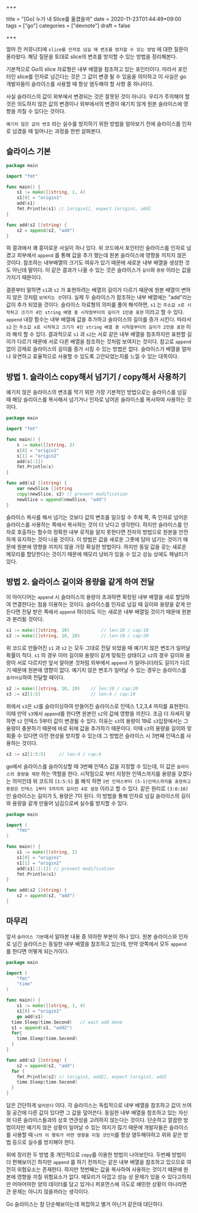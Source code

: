 +++

title = "[Go] 누가 내 Slice를 옮겼을까"
date = 2020-11-23T01:44:49+09:00
tags = ["go"]
categories = ["devnote"]
draft = false

+++

얼마 전 커뮤니티에 `slice를 인자로 넘길 때 변조를 방지할 수 있는 방법` 에 대한 질문이 올라왔다. 해당 질문을 토대로 slice의 변조를 방지할 수 있는 방법을 정리해본다.

기본적으로 Go의 slice 자료형은 내부 배열을 참조하고 있는 포인터이다. 따라서 포인터인 slice를 인자로 넘긴다는 것은 그 값이 변경 될 수 있음을 의미하고 이 사실은 go 개발자들이 슬라이스를 사용할 때 항상 염두해야 할 사항 중 하나이다. 

사실 슬라이스의 값이 외부에서 변경되는 것은 잘못된 것이 아니다. 우리가 주의해야 할 것은 의도하지 않은 값의 변경이나 외부에서의 변경이 예기치 않게 원본 슬라이스에 영향을 끼칠 수 있다는 것이다. 

`예기치 않은 값의 변조` 라는 실수를 방지하기 위한 방법을 알아보기 전에 슬라이스를 인자로 넘겼을 때 일어나는 과정을 한번 살펴본다.

## 슬라이스 기본

```go
package main

import "fmt"

func main() {
	s1 := make([]string, 1, 4)
	s1[0] = "origin1"
	add(s1)
	fmt.Println(s1) // [origin1], expect [origin1, add]
}

func add(s2 []string) {
	s2 = append(s2, "add")
}
```

위 결과에서 꽤 흥미로운 사실이 하나 있다. 위 코드에서 포인터인 슬라이스를 인자로 넘겼고 외부에서 `append` 를 통해 값을 추가 했는데 원본 슬라이스에 영향을 끼치지 않은 것이다. 참조하는 내부배열의 크기도 여유가 있기 때문에 새로운 내부 배열을 생성한 것도 아닌데 말이다. 이 같은 결과가 나올 수 있는 것은 슬라이스가 `길이`와 `용량` 이라는 값을 가지기 때문이다. 

결론부터 말하면 `s1`과 `s2` 가 표현하려는 배열의 길이가 다르기 때문에 원본 배열이 변하지 않은 것처럼 `보여지는 것`이다. 실제 두 슬라이스가 참조하는 내부 배열에는 "add"라는 값이 추가 되었을 것이다. 슬라이스 자료형의 의미를 풀어 해석하면, `s1` 는 `주소값 x로 시작하고 크기가 4인 string 배열 중 시작점부터의 길이가 1만큼 표현` 이라고 할 수 있다. `append` 내장 함수는 내부 배열에 값을 추가하고 슬라이스의 길이를 증가 시킨다. 따라서 `s2` 는 `주소값 x로 시작하고 크기가 4인 string 배열 중 시작점부터의 길이가 2만큼 표현` 이라 해석 할 수 있다. 결과적으로 `s1` 과 `s2`는 서로 같은 내부 배열을 참조하지만 표현할 길이가 다르기 때문에 서로 다른 배열을 참조하는 것처럼 보여지는 것이다. 참고로 `append` 없이 강제로 슬라이스의 길이를 증가 시킬 수 있는 방법은 없다. 슬라이스가 배열을 얼마나 유연하고 효율적으로 사용할 수 있도록 고안되었는지를 느낄 수 있는 대목이다.

## 방법 1. 슬라이스 copy해서 넘기기 / copy해서 사용하기

예기치 않은 슬라이스의 변조를 막기 위한 가장 기본적인 방법으로는 슬라이스를 넘길 때 해당 슬리이스를 복사해서 넘기거나 인자로 넘어온 슬라이스를 복사하여 사용하는 것이다. 

```go
package main

import "fmt"

func main() {
	s := make([]string, 2)
	s[0] = "origin1"
	s[1] = "origin2"
	add(s[:1])
	fmt.Println(s)
}

func add(s2 []string) {
	var newSlice []string
	copy(newSlice, s2) // prevent modification
	newSlice = append(newSlice, "add")
}
```

슬라이스 복사를 해서 넘기는 것보다 값의 변조를 일으킬 수 주체 쪽, 즉 인자로 넘어온 슬라이스를 사용하는 쪽에서 복사하는 것이 더 낫다고 생각한다. 하지만 슬라이스를 인자로 호출하는 함수의 정확한 내부 로직을 알지 못한다면 전자의 방법으로 원본을 안전하게 유지하는 것이 나을 것이다. 이 방법은 값을 새로운 그릇에 담아 넘기는 것이기 때문에 원본에 영향을 끼치지 않을 가장 확실한 방법이다. 하지만 동일 값을 갖는 새로운 메모리를 할당한다는 것이기 때문에 메모리 낭비가 있을 수 있고 성능 상에도 패널티가 있다.

## 방법 2. 슬라이스 길이와 용량을 같게 하여 전달

이 아이디어는 `append` 시 슬라이스의 용량이 초과하면 확장된 내부 배열을 새로 할당하여 연결한다는 점을 이용하는 것이다. 슬라이스를 인자로 넘길 때 길이와 용량을 같게 만든다면 전달 받은 쪽에서 `append` 하더라도 이는 새로운 내부 배열일 것이기 때문에 원본과 분리될 것이다. 

```go
s1 := make([]string, 10)			// len:10 / cap:10
s2 := make([]string, 10, 20)		// len:10 / cap:20
```

위 코드로 만들어진 `s1` 과 `s2` 는 모두 그대로 전달 되었을 때 예기치 않은 변조가 일어날 확률이 적다. `s1` 의 경우 이미 길이와 용량이 같게 맞춰진 상태이고 `s2`의 경우 길이와 용량이 서로 다르지만 앞서 알아본 것처럼 외부에서 `append` 가 일어나더라도 길이가 다르기 때문에 원본에 영향이 없다. 예기치 않은 변조가 일어날 수 있는 경우는 슬라이스를 `슬라이싱`하여 전달할 때이다.

```go
s2 := make([]string, 10, 20)	// len:10 / cap:20
s3 := s2[1:5]					// len:4 / cap:19
```

위에서 `s3`은 `s2`를 슬라이싱하여 만들어진 슬라이스로 인덱스 1,2,3,4 까지를 표현한다. 이때 만약 `s3`에서 `append`를 한다면 원본인 `s2`의 값에 영향을 끼친다. 조금 더 자세히 말하면 `s2` 인덱스 5부터 값이 변경될 수 있다. 이유는 `s3`의 용량이 19로 `s3`입장에서는 그 용량이 충분하기 때문에 바로 뒤에 값을 추가하기 때문이다. 이때 `s3`의 용량을 길이와 맞춰줄 수 있다면 이런 현상을 방지할 수 있는데 그 방법은 슬라이스 시 3번째 인덱스를 사용하는 것이다.

```go
s3 := s2[1:5:5]		// len:4 / cap:4
```

go에서 슬라이스를 슬라이싱할 때 3번째 인덱스 값을 지정할 수 있는데, 이 값은 `슬라이스의 용량을 제한` 하는 역할을 한다. 시작점으로 부터 지정한 인덱스까지를 용량을 갖겠다는 의미인데 위 코드의 `[1:5:5]` 를 해석 하면 `1번 인덱스부터 (5-1)인덱스까지를 표현하고 용량은 인덱스 1부터 5까지의 길이인 4로 설정` 이라고 할 수 있다. 같은 원리로 `[3:8:10]`인 슬라이스는 길이가 5, 용량은 7이 된다. 이 방법을 통해 인자로 넘길 슬라이스의 길이와 용량을 같게 만들어 넘김으로써 실수를 방지할 수 있다.

```go
package main

import (
	"fmt"
)

func main() {
	s1 := make([]string, 2)
	s1[0] = "origin1"
	s1[1] = "origin2"
	add(s1[:1:1]) // prevent modification
	fmt.Println(s1)
}

func add(s2 []string) {
	s2 = append(s2, "add")
}
```

## 마무리

앞서 `슬라이스 기본`에서 알아본 내용 중 의아한 부분이 하나 있다. 원본 슬라이스와 인자로 넘긴 슬라이스는 동일한 내부 배열을 참조하고 있는데, 만약 양쪽에서 모두 `append` 를 한다면 어떻게 되는가이다.

```go
package main

import (
	"fmt"
	"time"
)

func main() {
	s1 := make([]string, 1, 4)
	s1[0] = "origin1"
	go add(s1)
  time.Sleep(time.Second)	// wait add done
  s1 = append(s1, "add2")
  for{
    time.Sleep(time.Second)
  }
}

func add(s2 []string) {
	s2 = append(s2, "add")
  for {
    fmt.Println(s2)	// [origin1, add2], expect [origin1, add]
    time.Sleep(time.Second)
  }
}
```

답은 간단하게 `덮어쓴다` 이다. 각 슬라이스는 독립적으로 내부 배열을 참조하고 값이 쓰여질 공간에 다른 값이 있다면 그 값을 덮어쓴다. 동일한 내부 배열을 참조하고 있는 자신 외 다른 슬라이스들과의 상호 연관성을 고려하지 않는다는 것이다. 단순하고 깔끔한 방법이지만 예기치 않은 상황이 일어날 수 있는 여지가 많기 때문에 개발자들은 슬라이스를 사용할 때 `나의 이 행위가 어떤 영향을 미칠 것인지`를 항상 염두해야하고 위와 같은 방법 등으로 실수를 방지해야 한다.

위에 정리한 두 방법 중 개인적으로 `copy`를 이용한 방법이 나아보인다. 두번째 방법이 더 편해보이긴 하지만 `append` 를 하기 전까지는 같은 내부 배열을 참조하고 있으므로  여전히 위험요소는 존재한다. 하지만 첫번째는 값을 복사하여 사용하는 것이기 때문에 원본에 영향을 끼칠 위험요소가 없다. 메모리가 아깝고 성능 상 문제가 있을 수 있다고하지만 어마어마한 양의 데이터를 담고 있거나 퍼포먼스에 극도로 예민한 상황이 아니라면 큰 문제는 아니지 않을까라는 생각이다.

Go 슬라이스는 참 단순해보이는데 복잡하고 별거 아닌거 같은데 대단하다.